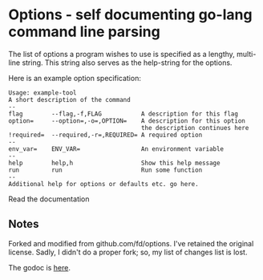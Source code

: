 # Options - self documenting go-lang command line parsing

The list of options a program wishes to use is specified as a
lengthy, multi-line string. This string also serves as the
help-string for the options.

Here is an example option specification:

    Usage: example-tool
    A short description of the command
    --
    flag        --flag,-f,FLAG           A description for this flag
    option=     --option=,-o=,OPTION=    A description for this option
                                         the description continues here
    !required=  --required,-r=,REQUIRED= A required option
    --
    env_var=    ENV_VAR=                 An environment variable
    --
    help        help,h                   Show this help message
    run         run                      Run some function
    --
    Additional help for options or defaults etc. go here.

Read the documentation

## Notes
Forked and modified from github.com/fd/options. I've retained the
original license. Sadly, I didn't do a proper fork; so, my list of
changes list is lost.

The godoc is [here](http://go.pkgdoc.org/github.com/opencoff/go-options).
